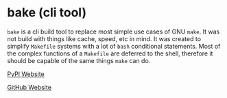 # bake (cli tool)

`bake` is a cli build tool to replace most simple use cases of GNU
`make`. It was not build with things like cache, speed, etc in mind. It was
created to simplify `Makefile` systems with a lot of `bash` conditional
statements. Most of the complex functions of a `Makefile` are deferred to the
shell, therefore it should be capable of the same things `make` can do.

[PyPI Website](https://pypi.org/manage/projects/)

[GitHub Website](https://github.com/Breadleaf/bake-cli)
